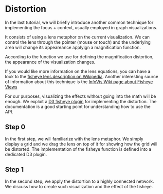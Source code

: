 # Distortion
In the last tutorial, we will briefly introduce another common technique for implementing the focus + context, usually employed in graph visualizations.

It consists of using a lens metaphor on the current visualization. We can control the lens through the pointer (mouse or touch) and the underlying area will change its appeareance applyign a magnification function.

According to the function we use for defining the magnification distortion, the appearance of the visualization changes. 

If you would like more information on the lens equations, you can have a look to the [fisheye lens description on Wikipedia](https://en.wikipedia.org/wiki/Fisheye_lens). Another interesting source of information about this technique is the [InfoVis Wiki page about Fisheye Views](https://infovis-wiki.net/wiki/Fisheye_View)

For our purposes, visualizing the effects without going into the math will be enough. We exploit a [D3 fisheye plugin](https://github.com/d3/d3-plugins/tree/master/fisheye) for implementing the distortion. The documentation is a good starting point for understanding how to use the API. 


## Step 0
In the first step, we will familiarize with the lens metaphor. We simply display a grid and we drag the lens on top of it for showing how the grid will be distorted. The implementation of the fisheye function is defined into a dedicated D3 plugin. 

## Step 1
In the second step, we apply the distortion to a highly connected network. We discuss how to create such visualization and the effect of the fisheye. 